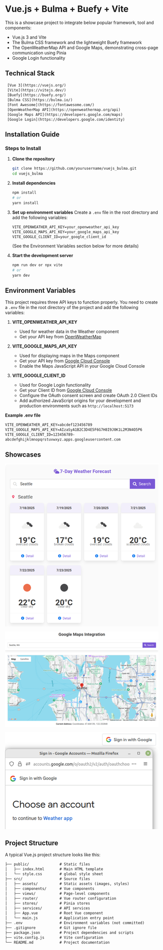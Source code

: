 # Vue.js + Bulma + Buefy + Vite

This is a showcase project to integrate below popular framework, tool and components:
- Vue.js 3 and Vite
- The Bulma CSS framework and the lightweight Buefy framework
- The OpenWeatherMap API and Google Maps, demonstrating cross-page communication using Pinia
- Google Login functionality

## Technical Stack

```
 [Vue 3](https://vuejs.org/)
 [Vite](https://vitejs.dev/)
 [Buefy](https://buefy.org/)
 [Bulma CSS](https://bulma.io/)
 [Font Awesome](https://fontawesome.com/)
 [OpenWeatherMap API](https://openweathermap.org/api)
 [Google Maps API](https://developers.google.com/maps)
 [Google Login](https://developers.google.com/identity)
```

## Installation Guide

### Steps to Install

1. **Clone the repository**
   ```bash
   git clone https://github.com/yourusername/vuejs_bulma.git
   cd vuejs_bulma
   ```

2. **Install dependencies**
   ```bash
   npm install
   # or
   yarn install
   ```

3. **Set up environment variables**
   Create a `.env` file in the root directory and add the following variables:
   ```
   VITE_OPENWEATHER_API_KEY=your_openweather_api_key
   VITE_GOOGLE_MAPS_API_KEY=your_google_maps_api_key
   VITE_GOOGLE_CLIENT_ID=your_google_client_id
   ```
   (See the Environment Variables section below for more details)

4. **Start the development server**

   ```bash
   npm run dev or npx vite
   # or
   yarn dev
   ```

## Environment Variables

This project requires three API keys to function properly. You need to create a `.env` file in the root directory of the project and add the following variables:

1. **VITE_OPENWEATHER_API_KEY**
   - Used for weather data in the Weather component
   - Get your API key from [OpenWeatherMap](https://openweathermap.org/api)

2. **VITE_GOOGLE_MAPS_API_KEY**
   - Used for displaying maps in the Maps component
   - Get your API key from [Google Cloud Console](https://console.cloud.google.com/apis/credentials)
   - Enable the Maps JavaScript API in your Google Cloud Console

3. **VITE_GOOGLE_CLIENT_ID**
   - Used for Google Login functionality
   - Get your Client ID from [Google Cloud Console](https://console.cloud.google.com/apis/credentials)
   - Configure the OAuth consent screen and create OAuth 2.0 Client IDs
   - Add authorized JavaScript origins for your development and production environments such as `http://localhost:5173`

**Example .env file**
```
VITE_OPENWEATHER_API_KEY=abcdef123456789
VITE_GOOGLE_MAPS_API_KEY=AIzaSyA1B2C3D4E5F6G7H8I9J0K1L2M3N4O5P6
VITE_GOOGLE_CLIENT_ID=123456789-abcdefghijklmnopqrstuvwxyz.apps.googleusercontent.com
```


## Showcases

![Weather Forcast](docs/images/Weather_Seattle.png)

![Google map](docs/images/GoogleMap.png)

![Google Login](docs/images/Google_Login.png)

## Project Structure

A typical Vue.js project structure looks like this:

```
├── public/              # Static files
│   ├── index.html       # Main HTML template
│   └── style.css        # global style sheet
├── src/                 # Source files
│   ├── assets/          # Static assets (images, styles)
│   ├── components/      # Vue components
│   ├── views/           # Page-level components
│   ├── router/          # Vue router configuration
│   ├── stores/          # Pinia stores
│   ├── services/        # API services
│   ├── App.vue          # Root Vue component
│   └── main.js          # Application entry point
├── .env                 # Environment variables (not committed)
├── .gitignore           # Git ignore file
├── package.json         # Project dependencies and scripts
├── vite.config.js       # Vite configuration
└── README.md            # Project documentation
```